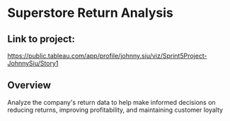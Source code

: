 # Superstore Return Analysis

## Link to project:
https://public.tableau.com/app/profile/johnny.siu/viz/Sprint5Project-JohnnySiu/Story1

## Overview
Analyze the company's return data to help make informed decisions on reducing returns, improving profitability, and maintaining customer loyalty